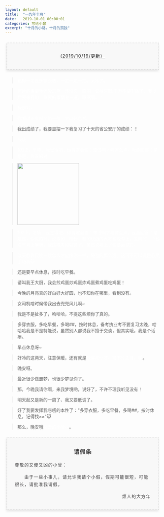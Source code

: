 ```yaml
---
layout: default
title:  "一九年十月"
date:   2019-10-01 00:00:01
categories: 写给小曾
excerpt: "十月的小路，十月的孤独"
---
```



<section style="margin: 20px 0px;">
    <section style="padding: 5px;box-sizing: border-box;">
        <section style="text-align: center;border-width: 1px;border-style: dashed;border-color: #cccccc;background: #f8f8f8;box-shadow: #e5e5e5 -1px 5px 7px;letter-spacing: 1.5px;padding: 1em;color: #3f3e3f;box-sizing: border-box;">
            <section style="text-align: justify;padding: 2px 0.8em;line-height: 1.75em;font-size: 14px;box-sizing: border-box;">
                <p style="text-align: center;">
                    <a href="">(2019/10/19/更新）</a>
                </p>
            </section>
        </section>
    </section>
</section>

> <font color="white">记得一定要多穿衣服，一定一定一定。太冷了。</font>

> <font color="white">照片的事情我还没忘啊，还没忘，原图，记得原图,千万不要删除了，我以后要来找的！重要的事情说三遍，原图啊。！</font>

> <font color="white">我走啦。</font>

> <font color="white">你看过画皮吗？第一部。早点休息啦。</font>

> 我出成绩了，我要显摆一下我复习了十天的省公安厅的成绩：！

> <font color="white">咳咳</font>

> <font color="white">102.5，啧啧，我觉得吧，你肯定会说：笨蛋啊才考这么点。我会回答：是是是，你说的对。</font>

> <img src="https://puui.qpic.cn/fans_admin/0/3_837323156_1570851079848/0" width="200">

> <font color="white">102.5，啧啧，我觉得吧，你肯定会说：笨蛋啊才考这么点。我会回答：是是是，你说的对。没事的，和我一起的陕西的大哥也没考上，云南的一个也没有考上嘻嘻，我这裸考的就算了。虽然说考上了也要面试的。</font>

> <font color="white">改天教教我跳一跳怎么才能像你一样，蹦哒的那么远。这可不可以说是心灵手巧啊😺</font>

> 还是要早点休息，按时吃早餐。

> 请叫我王大厨，我会煎鸡蛋炒鸡蛋炸鸡蛋煮鸡蛋吃鸡蛋！

> 今晚的月亮真的好白好大好圆，也不知你在哪里，看到没有。

> 女司机啥时候带我出去兜兜风儿啊~

> <!--下午的时候楼上一个奶奶摔倒了，在楼道间喊叫，半天了没人理我就出去了，可能我也出去的太晚了，，可真是应了白蛇缘起那句话"世间多了是长了两条腿的恶人"，作为一个外行人，看那奶奶是骨折了，骨头的断裂挑起的肉皮清晰可见（傻子都能看到），然后又是跑来跑去找她儿子，送医院的时候我用一个红色塑料袋子给她绑了脚，我的手是抖的，我知道我的操作一定有问题……看来我真不是学医的料，真的手抖...然后和另外一个下楼的人一起将她扶上了她儿子的背，我就没跟着大叔往医院送了，八十六的高龄估计得很长时间的，祝好。-->

> 我是不是扯多了，哈哈哈，不提这些烦你了真的。

> 多穿衣服，多吃早餐，多喝##，按时休息，备考执业考不要复习太晚，哈哈哈我是不是特能说，虽然别人都说我不擅于交谈，但其实哦，我是个话痨。

> 早点休息呀~

> 好冷的这两天，注意保暖，还有就是<font color="white">我喜欢你呀，可不许质疑。😺</font>。

> 晚安呀。  

> 最近很少做噩梦，也很少梦见你了。

> 那，今晚我请你啊，来我梦境哟，说好了，不许不理我听见没有！

> 明天起又是新的一周了、我又要低调了。

> 好了我要发挥我唠叨的本性了："多穿衣服，多吃早餐，多喝##，按时休息，记得找××"😺

> 那么，晚安哦<font color="white">亲爱的小曾～</font>。


<section style="margin: 20px 0px;">
    <section style="padding: 5px;box-sizing: border-box;">
        <section style="text-align: center;border-width: 1px;border-style: dashed;border-color: #cccccc;background: #f8f8f8;box-shadow: #e5e5e5 -1px 5px 7px;letter-spacing: 1.5px;padding: 1em;color: #3f3e3f;box-sizing: border-box;">
            <section style="padding: 2px 0.8em;line-height: 1.75em;font-size: 14px;box-sizing: border-box;">
                <p style="text-align: center; font-size: 18px">
                    <b>请假条</b>
                </p>
                <p style="text-align: left;">
                    尊敬的又傻又凶的小曾：
                </p>
                <p style="text-align: left;">
                    &emsp;&emsp;由于一些小事儿，请允许我请个小假，假期可能很短，可能很长，请批准我请假。
                </p>
                <p style="text-align: right;">
                    烦人的大方年
                </p>
            </section>
        </section>
    </section>
</section>
